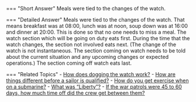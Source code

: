 
=== "Short Answer"
    Meals were tied to the changes of the watch.

=== "Detailed Answer"
    Meals were tied to the changes of the watch.  That means breakfast was at 08:00, lunch was at noon, soup down was at 16:00 and dinner at 20:00.  This is done so that no one needs to miss a meal.  The watch section which will be going on duty eats first.  During the time that the watch changes, the section not involved eats next.  (The change of the watch is not instantaneous.  The section coming on watch needs to be told about the current situation and any upcoming changes or expected operations.)  The section coming off watch eats last.

=== "Related Topics"
    - [How does dogging the watch work?](../FAQs/how-does-dogging-the-watch-work.md)
    - [How are things different before a sailor is qualified?](../FAQs/how-are-things-different-before-a-sailor-is-qualified.md)
    - [How do you get exercise when on a submarine?](../FAQs/how-do-you-get-exercise-when-on-a-submarine.md)
    - [What was “Liberty”?](../FAQs/what-was-liberty.md)
    - [If the war patrols were 45 to 60 days, how much time off did the crew get between them?](../FAQs/if-the-war-patrols-were-45-to-60-days-how-much-time-off-did-the-crew-get-between-them.md)
